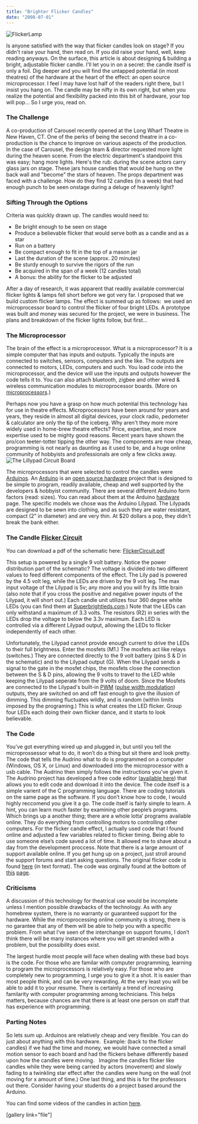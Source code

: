 ```yaml
---
title: "Brighter Flicker Candles"
date: "2008-07-01"
---
```


![FlickerLamp](../images/FlickerLamp.png "FlickerLamp")

Is anyone satisfied with the way that flicker candles look on stage? If you didn't raise your hand, then read on. If you did raise your hand, well, keep reading anyways. On the surface, this article is about designing & building a bright, adjustable flicker candle. I'll let you in on a secret: the candle itself is only a foil. Dig deeper and you will find the untapped potential (in most theatres) of the hardware at the heart of the effect: an open source microprocessor. I feel I may have lost half of the readers right there, but I insist you hang on. The candle may be nifty in its own right, but when you realize the potential and flexibility packed into this bit of hardware, your top will pop... So I urge you, read on.

### The Challenge

A co-production of Carousel recently opened at the Long Wharf Theatre in New Haven, CT. One of the perks of being the second theatre in a co-production is the chance to improve on various aspects of the production. In the case of Carousel, the design team & director requested more light during the heaven scene. From the electric department's standpoint this was easy; hang more lights. Here's the rub: during the scene actors carry glass jars on stage. These jars house candles that would be hung on the back wall and "become" the stars of heaven. The props department was faced with a challenge. How do they find 12 candles (in a week) that had enough punch to be seen onstage during a deluge of heavenly light?

### **Sifting Through the Options**

Criteria was quickly drawn up. The candles would need to:

- Be bright enough to be seen on stage
- Produce a believable flicker that would serve both as a candle and as a star
- Run on a battery
- Be compact enough to fit in the top of a mason jar
- Last the duration of the scene (approx. 20 minutes)
- Be sturdy enough to survive the rigors of the run
- Be acquired in the span of a week (12 candles total)
- A bonus: the ability for the flicker to be adjusted

After a day of research, it was apparent that readily available commercial flicker lights & lamps fell short before we got very far. I proposed that we build custom flicker lamps. The effect is summed up as follows:  we used an microprocessor board to control the flicker of four bright LEDs. A prototype was built and money was secured for the project, we were in business. The plans and breakdown of the flicker lights follow, but first...

### The Microprocessor

The brain of the effect is a microprocessor. What is a microprocessor? It is a simple computer that has inputs and outputs. Typically the inputs are connected to switches, sensors, computers and the like. The outputs are connected to motors, LEDs, computers and such. You load code into the microprocessor, and the device will use the inputs and outputs however the code tells it to. You can also attach bluetooth, zigbee and other wired & wireless communication modules to microprocessor boards. (More on [microprocessors](http://en.wikipedia.org/wiki/Microprocessor).)

Perhaps now you have a grasp on how much potential this technology has for use in theatre effects. Microprocessors have been around for years and years, they reside in almost all digital devices, your clock radio, pedometer & calculator are only the tip of the iceberg. Why aren't they more more widely used in home-brew theatre effects? Price, expertise, and more expertise used to be mighty good reasons. Recent years have shown the pro/con teeter-totter tipping the other way. The components are now cheap, programming is not nearly as daunting as it used to be, and a huge online community of hobbyists and professionals are only a few clicks away. ![The Lillypad Circuit Board](../images/Lillypad.jpg "The Lillypad Circuit Board")

The microprocessors that were selected to control the candles were [Arduinos](http://www.arduino.cc/). An [Arduino](http://www.arduino.cc/) is an [open source hardware](http://en.wikipedia.org/wiki/Open_source_hardware) project that is designed to be simple to program, readily available, cheap and well supported by the developers & hobbyist community. There are several different Arduino form factors (read: sizes). You can read about them at the Arduino [hardware](http://www.arduino.cc/en/Main/Hardware) page. The specific models we chose was the Arduino Lilypad. The Lilypads are designed to be sewn into clothing, and as such they are water resistant, compact (2" in diameter) and are very thin. At $20 dollars a pop, they didn't break the bank either.

### **The Candle** [Flicker Circuit](../images/flickercircuit.jpg "Flicker Circuit")

You can download a pdf of the schematic here: [FlickerCircuit.pdf](http://scenic-shop.com/files/pdf/FlickerCircuit.pdf)

This setup is powered by a single 9 volt battery. Notice the power distribution part of the schematic? The voltage is divided into two different values to feed different components of the effect. The Lily pad is powered by the 4.5 volt leg, while the LEDs are driven by the 9 volt leg. The max input voltage of the Lilypad is 5v; any more and you will fry its little brain (also note that if you cross the positive and negative power inputs of the Lilypad, it will short out.) Each candle unit utilizes four 360 degree white LEDs (you can find them at [Superbrightleds.com](http://www.Superbrightleds.com/).) Note that the LEDs can only withstand a maximum of 3.3 volts. The resistors (R2) in series with the LEDs drop the voltage to below the 3.3v maximum. Each LED is controlled via a different Lilypad output, allowing the LEDs to flicker independently of each other.

Unfortunately, the Lilypad cannot provide enough current to drive the LEDs to their full brightness. Enter the mosfets (M1.) The mosfets act like relays (switches.) They are connected directly to the 9 volt battery (pins S & D in the schematic) and to the Lilypad output (G). When the Lilypad sends a signal to the gate in the mosfet chips, the mosfets close the connection between the S & D pins, allowing the 9 volts to travel to the LED while keeping the Lilypad seperate from the 9 volts of doom. Since the Mosfets are connected to the Lilypad's built-in [PWM](http://en.wikipedia.org/wiki/Pulse-width_modulation) ([pulse width modulation](http://en.wikipedia.org/wiki/Pulse-width_modulation)) outputs, they are switched on and off fast enough to give the illusion of dimming. This dimming fluctuates wildly, and is random (within limits imposed by the programing.) This is what creates the LED flicker. Group four LEDs each doing their own flicker dance, and it starts to look believable.

### **The Code**

You’ve got everything wired up and plugged in, but until you tell the microprossessor what to do, it won’t do a thing but sit there and look pretty. The code that tells the Audrino what to do is programmed on a computer (Windows, OS X, or Linux) and downloaded into the microprocessor with a usb cable. The Audrino then simply follows the instructions you’ve given it. The Audrino project has developed a free code editor ([available here](http://www.arduino.cc/en/Main/Software)) that allows you to edit code and download it into the device. The code itself is a simple varient of the C programming language. There are coding tutorials on the same page as the software. If you don’t know how to code, I would highly reccomend you give it a go. The code itself is fairly simple to learn. A hint, you can learn much faster by examining other people’s programs. Which brings up a another thing; there are a whole lotta’ programs available online. They do everything from controlling motors to controlling other computers. For the flicker candle effect, I actually used code that I found online and adjusted a few variables related to flicker timing. Being able to use someone else’s code saved a lot of time. It allowed me to shave about a day from the development proccess. Note that there is a large amount of support available online. If you get hung up on a project, just stroll around the support forums and start asking questions. The original flicker code is found [here](http://www.scenic-shop.com/files/code/flicker_code.txt) (in text format). The code was orginally found at the bottom of [this](http://www.arduino.cc/cgi-bin/yabb2/YaBB.pl?num=1192693288) [page](http://www.arduino.cc/cgi-bin/yabb2/YaBB.pl?num=1192693288).

### Criticisms

A discussion of this technology for theatrical use would be incomplete unless I mention possible drawbacks of the technology. As with any homebrew system, there is no warranty or guaranteed support for the hardware. While the microprocessing online community is strong, there is no garantee that any of them will be able to help you with a specific problem. From what I’ve seen of the interchange on support forums, I don’t think there will be many instances where you will get stranded with a problem, but the possibility does exist.

The largest hurdle most people will face when dealing with these bad boys is the code. For those who are familar with computer programming, learning to program the microprocessors is relatively easy. For those who are completely new to programming, I urge you to give it a shot. It is easier than most people think, and can be very rewarding. At the very least you will be able to add it to your resume. There is certainly a trend of increasing familarity with computer programming among technicians. This helps matters, because chances are that there is at least one person on staff that has experience with programming.

### **Parting Notes**

So lets sum up. Arduinos are relatively cheap and very flexible. You can do just about anything with this hardware.  Example: (back to the flicker candles) if we had the time and money, we would have connected a small motion sensor to each board and had the flickers behave differently based upon how the candles were moving.   Imagine the candles flicker like candles while they were being carried by actors (movement) and slowly fading to a twinkling star effect after the candles were hung on the wall (not moving for x amount of time.) One last thing, and this is for the professors out there. Consider having your students do a project based around the Arduino.

You can find some videos of the candles in action [here](http://scenic-shop.com/wp/2008/10/flicker-candle-movies/).

\[gallery link="file"\]
